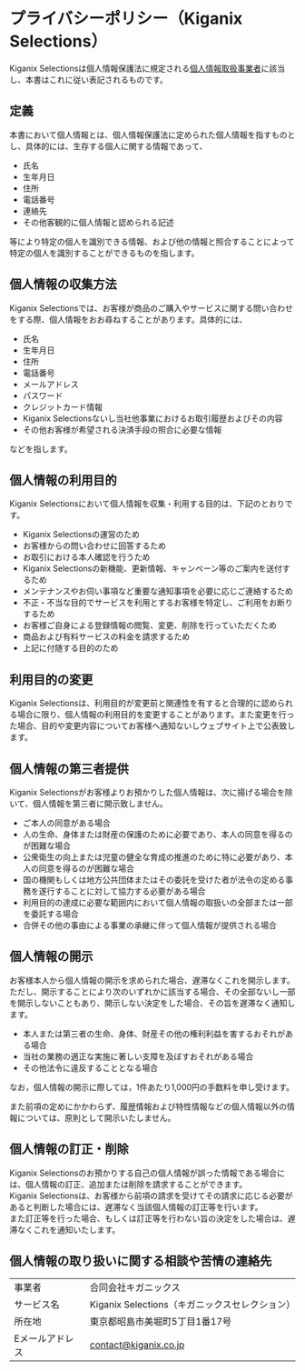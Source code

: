 # プライバシーポリシー（Kiganix Selections）

Kiganix Selectionsは個人情報保護法に規定される[個人情報取扱事業者](https://www.soumu.go.jp/main_sosiki/joho_tsusin/security/business/executive/05.html)に該当し、本書はこれに従い表記されるものです。

## 定義

本書において個人情報とは、個人情報保護法に定められた個人情報を指すものとし、具体的には、生存する個人に関する情報であって、

- 氏名
- 生年月日
- 住所
- 電話番号
- 連絡先
- その他客観的に個人情報と認められる記述

等により特定の個人を識別できる情報、および他の情報と照合することによって特定の個人を識別することができるものを指します。

## 個人情報の収集方法

Kiganix Selectionsでは、お客様が商品のご購入やサービスに関する問い合わせをする際、個人情報をおお尋ねすることがあります。具体的には、

- 氏名
- 生年月日
- 住所
- 電話番号
- メールアドレス
- パスワード
- クレジットカード情報
- Kiganix Selectionsないし当社他事業におけるお取引履歴およびその内容
- その他お客様が希望される決済手段の照合に必要な情報

などを指します。

## 個人情報の利用目的

Kiganix Selectionsにおいて個人情報を収集・利用する目的は、下記のとおりです。

- Kiganix Selectionsの運営のため
- お客様からの問い合わせに回答するため
- お取引における本人確認を行うため
- Kiganix Selectionsの新機能、更新情報、キャンペーン等のご案内を送付するため
- メンテナンスやお伺い事項など重要な通知事項を必要に応じご連絡するため
- 不正・不当な目的でサービスを利用とするお客様を特定し、ご利用をお断りするため
- お客様ご自身による登録情報の閲覧、変更、削除を行っていただくため
- 商品および有料サービスの料金を請求するため
- 上記に付随する目的のため

## 利用目的の変更

Kiganix Selectionsは、利用目的が変更前と関連性を有すると合理的に認められる場合に限り、個人情報の利用目的を変更することがあります。また変更を行った場合、目的や変更内容についてお客様へ通知ないしウェブサイト上で公表致します。

## 個人情報の第三者提供

Kiganix Selectionsがお客様よりお預かりした個人情報は、次に揚げる場合を除いて、個人情報を第三者に開示致しません。

- ご本人の同意がある場合
- 人の生命、身体または財産の保護のために必要であり、本人の同意を得るのが困難な場合
- 公衆衛生の向上または児童の健全な育成の推進のために特に必要があり、本人の同意を得るのが困難な場合
- 国の機関もしくは地方公共団体またはその委託を受けた者が法令の定める事務を遂行することに対して協力する必要がある場合
- 利用目的の達成に必要な範囲内において個人情報の取扱いの全部または一部を委託する場合
- 合併その他の事由による事業の承継に伴って個人情報が提供される場合

## 個人情報の開示

お客様本人から個人情報の開示を求められた場合、遅滞なくこれを開示します。ただし、開示することにより次のいずれかに該当する場合、その全部ないし一部を開示しないこともあり、開示しない決定をした場合、その旨を遅滞なく通知します。

- 本人または第三者の生命、身体、財産その他の権利利益を害するおそれがある場合
- 当社の業務の適正な実施に著しい支障を及ぼすおそれがある場合
- その他法令に違反することとなる場合

なお，個人情報の開示に際しては，1件あたり1,000円の手数料を申し受けます。

また前項の定めにかかわらず、履歴情報および特性情報などの個人情報以外の情報については、原則として開示いたしません。

## 個人情報の訂正・削除

Kiganix Selectionsのお預かりする自己の個人情報が誤った情報である場合には、個人情報の訂正、追加または削除を請求することができます。  
Kiganix Selectionsは、お客様から前項の請求を受けてその請求に応じる必要があると判断した場合には、遅滞なく当該個人情報の訂正等を行います。  
また訂正等を行った場合、もしくは訂正等を行わない旨の決定をした場合は、遅滞なくこれを通知いたします。

## 個人情報の取り扱いに関する相談や苦情の連絡先

|  |  |
|---|---|
| 事業者 | 合同会社キガニックス |
| サービス名 | Kiganix Selections（キガニックスセレクション） |
| 所在地 | 東京都昭島市美堀町5丁目1番17号 |
| Eメールアドレス | contact@kiganix.co.jp |
